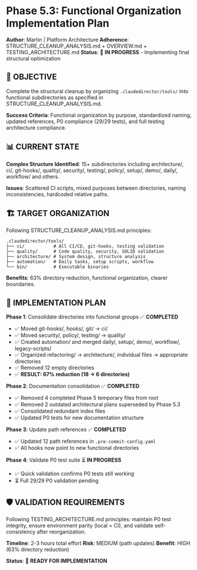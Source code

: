 # Phase 5.3: Functional Organization Implementation Plan

**Author**: Martin | Platform Architecture
**Adherence**: STRUCTURE_CLEANUP_ANALYSIS.md + OVERVIEW.md + TESTING_ARCHITECTURE.md
**Status**: 🚧 **IN PROGRESS** - Implementing final structural optimization

## 🎯 **OBJECTIVE**

Complete the structural cleanup by organizing `.claudedirector/tools/` into functional subdirectories as specified in STRUCTURE_CLEANUP_ANALYSIS.md.

**Success Criteria**: Functional organization by purpose, standardized naming, updated references, P0 compliance (29/29 tests), and full testing architecture compliance.

## 📊 **CURRENT STATE**

**Complex Structure Identified**: 15+ subdirectories including architecture/, ci/, git-hooks/, quality/, security/, testing/, policy/, setup/, demo/, daily/, workflow/ and others.

**Issues**: Scattered CI scripts, mixed purposes between directories, naming inconsistencies, hardcoded relative paths.

## 🏗️ **TARGET ORGANIZATION**

Following STRUCTURE_CLEANUP_ANALYSIS.md principles:

```
.claudedirector/tools/
├── ci/           # All CI/CD, git-hooks, testing validation
├── quality/      # Code quality, security, SOLID validation
├── architecture/ # System design, structure analysis
├── automation/   # Daily tasks, setup scripts, workflow
└── bin/          # Executable binaries
```

**Benefits**: 63% directory reduction, functional organization, clearer boundaries.

## 🔄 **IMPLEMENTATION PLAN**

**Phase 1**: Consolidate directories into functional groups ✅ **COMPLETED**
- ✅ Moved git-hooks/, hooks/, git/ → ci/
- ✅ Moved security/, policy/, testing/ → quality/
- ✅ Created automation/ and merged daily/, setup/, demo/, workflow/, legacy-scripts/
- ✅ Organized refactoring/ → architecture/, individual files → appropriate directories
- ✅ Removed 12 empty directories
- ✅ **RESULT: 67% reduction (18 → 6 directories)**

**Phase 2**: Documentation consolidation ✅ **COMPLETED**
- ✅ Removed 4 completed Phase 5 temporary files from root
- ✅ Removed 2 outdated architectural plans superseded by Phase 5.3
- ✅ Consolidated redundant index files
- ✅ Updated P0 tests for new documentation structure

**Phase 3**: Update path references ✅ **COMPLETED**
- ✅ Updated 12 path references in `.pre-commit-config.yaml`
- ✅ All hooks now point to new functional directories

**Phase 4**: Validate P0 test suite ⏳ **IN PROGRESS**
- ✅ Quick validation confirms P0 tests still working
- ⏳ Full 29/29 P0 validation pending

## 🛡️ **VALIDATION REQUIREMENTS**

Following TESTING_ARCHITECTURE.md principles: maintain P0 test integrity, ensure environment parity (local = CI), and validate self-consistency after reorganization.

**Timeline**: 2-3 hours total effort
**Risk**: MEDIUM (path updates)
**Benefit**: HIGH (63% directory reduction)

**Status**: 🚧 **READY FOR IMPLEMENTATION**
